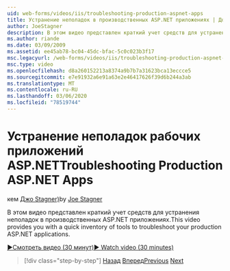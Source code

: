 ```yaml
---
uid: web-forms/videos/iis/troubleshooting-production-aspnet-apps
title: Устранение неполадок в производственных ASP.NET приложениях | Документация Майкрософт
author: JoeStagner
description: В этом видео представлен краткий учет средств для устранения неполадок в производственных ASP.NET приложениях.
ms.author: riande
ms.date: 03/09/2009
ms.assetid: ee45ab78-bc04-45dc-bfac-5c0c023b3f17
msc.legacyurl: /web-forms/videos/iis/troubleshooting-production-aspnet-apps
msc.type: video
ms.openlocfilehash: d8a260152213a8374a9b7b7a31623bca13eccce5
ms.sourcegitcommit: e7e91932a6e91a63e2e46417626f39d6b244a3ab
ms.translationtype: MT
ms.contentlocale: ru-RU
ms.lasthandoff: 03/06/2020
ms.locfileid: "78519744"
---
```

# <a name="troubleshooting-production-aspnet-apps"></a><span data-ttu-id="b2e79-103">Устранение неполадок рабочих приложений ASP.NET</span><span class="sxs-lookup"><span data-stu-id="b2e79-103">Troubleshooting Production ASP.NET Apps</span></span>

<span data-ttu-id="b2e79-104">кем [Джо Stagner)](https://github.com/JoeStagner)</span><span class="sxs-lookup"><span data-stu-id="b2e79-104">by [Joe Stagner](https://github.com/JoeStagner)</span></span>

<span data-ttu-id="b2e79-105">В этом видео представлен краткий учет средств для устранения неполадок в производственных ASP.NET приложениях.</span><span class="sxs-lookup"><span data-stu-id="b2e79-105">This video provides you with a quick inventory of tools to troubleshoot your production ASP.NET applications.</span></span>

[<span data-ttu-id="b2e79-106">&#9654;Смотреть видео (30 минут)</span><span class="sxs-lookup"><span data-stu-id="b2e79-106">&#9654; Watch video (30 minutes)</span></span>](https://channel9.msdn.com/Blogs/ASP-NET-Site-Videos/troubleshooting-production-aspnet-apps)

> [!div class="step-by-step"]
> <span data-ttu-id="b2e79-107">[Назад](feature-specific-delegated-management.md)
> [Вперед](creating-a-site-with-iis7-manager.md)</span><span class="sxs-lookup"><span data-stu-id="b2e79-107">[Previous](feature-specific-delegated-management.md)
[Next](creating-a-site-with-iis7-manager.md)</span></span>
